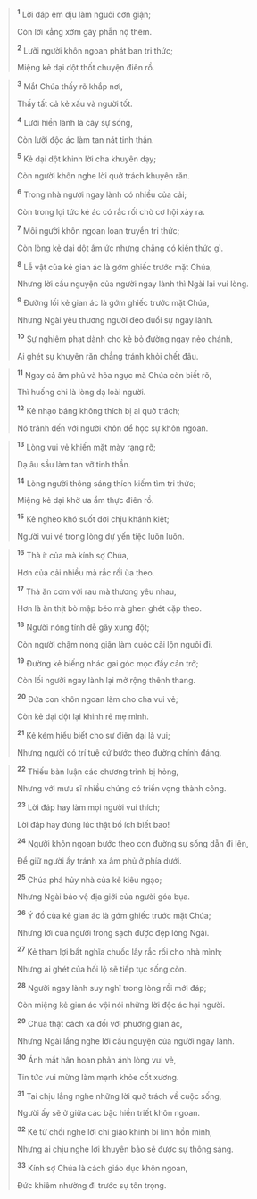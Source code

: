 > <sup><b>1</b></sup> Lời đáp êm dịu làm nguôi cơn giận;
> 
> Còn lời xẳng xớm gây phẫn nộ thêm.
> 
> <sup><b>2</b></sup> Lưỡi người khôn ngoan phát ban tri thức;
> 
> Miệng kẻ dại dột thốt chuyện điên rồ.
>


> <sup><b>3</b></sup> Mắt Chúa thấy rõ khắp nơi,
> 
> Thấy tất cả kẻ xấu và người tốt.
> 
> <sup><b>4</b></sup> Lưỡi hiền lành là cây sự sống,
> 
> Còn lưỡi độc ác làm tan nát tinh thần.
> 
> <sup><b>5</b></sup> Kẻ dại dột khinh lời cha khuyên dạy;
> 
> Còn người khôn nghe lời quở trách khuyên răn.
> 
> <sup><b>6</b></sup> Trong nhà người ngay lành có nhiều của cải;
> 
> Còn trong lợi tức kẻ ác có rắc rối chờ cơ hội xảy ra.
> 
> <sup><b>7</b></sup> Môi người khôn ngoan loan truyền tri thức;
> 
> Còn lòng kẻ dại dột ấm ức nhưng chẳng có kiến thức gì.
> 
> <sup><b>8</b></sup> Lễ vật của kẻ gian ác là gớm ghiếc trước mặt Chúa,
> 
> Nhưng lời cầu nguyện của người ngay lành thì Ngài lại vui lòng.
> 
> <sup><b>9</b></sup> Ðường lối kẻ gian ác là gớm ghiếc trước mặt Chúa,
> 
> Nhưng Ngài yêu thương người đeo đuổi sự ngay lành.
> 
> <sup><b>10</b></sup> Sự nghiêm phạt dành cho kẻ bỏ đường ngay nẻo chánh,
> 
> Ai ghét sự khuyên răn chẳng tránh khỏi chết đâu.
>


> <sup><b>11</b></sup> Ngay cả âm phủ và hỏa ngục mà Chúa còn biết rõ,
> 
> Thì huống chi là lòng dạ loài người.
> 
> <sup><b>12</b></sup> Kẻ nhạo báng không thích bị ai quở trách;
> 
> Nó tránh đến với người khôn để học sự khôn ngoan.
>


> <sup><b>13</b></sup> Lòng vui vẻ khiến mặt mày rạng rỡ;
> 
> Dạ âu sầu làm tan vỡ tinh thần.
> 
> <sup><b>14</b></sup> Lòng người thông sáng thích kiếm tìm tri thức;
> 
> Miệng kẻ dại khờ ưa ẩm thực điên rồ.
> 
> <sup><b>15</b></sup> Kẻ nghèo khó suốt đời chịu khánh kiệt;
> 
> Người vui vẻ trong lòng dự yến tiệc luôn luôn.
>


> <sup><b>16</b></sup> Thà ít của mà kính sợ Chúa,
> 
> Hơn của cải nhiều mà rắc rối ùa theo.
> 
> <sup><b>17</b></sup> Thà ăn cơm với rau mà thương yêu nhau,
> 
> Hơn là ăn thịt bò mập béo mà ghen ghét cặp theo.
> 
> <sup><b>18</b></sup> Người nóng tính dễ gây xung đột;
> 
> Còn người chậm nóng giận làm cuộc cãi lộn nguôi đi.
> 
> <sup><b>19</b></sup> Đường kẻ biếng nhác gai góc mọc đầy cản trở;
> 
> Còn lối người ngay lành lại mở rộng thênh thang.
> 
> <sup><b>20</b></sup> Ðứa con khôn ngoan làm cho cha vui vẻ;
> 
> Còn kẻ dại dột lại khinh rẻ mẹ mình.
> 
> <sup><b>21</b></sup> Kẻ kém hiểu biết cho sự điên dại là vui;
> 
> Nhưng người có trí tuệ cứ bước theo đường chính đáng.
>


> <sup><b>22</b></sup> Thiếu bàn luận các chương trình bị hỏng,
> 
> Nhưng với mưu sĩ nhiều chúng có triển vọng thành công.
> 
> <sup><b>23</b></sup> Lời đáp hay làm mọi người vui thích;
> 
> Lời đáp hay đúng lúc thật bổ ích biết bao!
> 
> <sup><b>24</b></sup> Người khôn ngoan bước theo con đường sự sống dẫn đi lên,
> 
> Ðể giữ người ấy tránh xa âm phủ ở phía dưới.
> 
> <sup><b>25</b></sup> Chúa phá hủy nhà của kẻ kiêu ngạo;
> 
> Nhưng Ngài bảo vệ địa giới của người góa bụa.
> 
> <sup><b>26</b></sup> Ý đồ của kẻ gian ác là gớm ghiếc trước mặt Chúa;
> 
> Nhưng lời của người trong sạch được đẹp lòng Ngài.
> 
> <sup><b>27</b></sup> Kẻ tham lợi bất nghĩa chuốc lấy rắc rối cho nhà mình;
> 
> Nhưng ai ghét của hối lộ sẽ tiếp tục sống còn.
> 
> <sup><b>28</b></sup> Người ngay lành suy nghĩ trong lòng rồi mới đáp;
> 
> Còn miệng kẻ gian ác vội nói những lời độc ác hại người.
> 
> <sup><b>29</b></sup> Chúa thật cách xa đối với phường gian ác,
> 
> Nhưng Ngài lắng nghe lời cầu nguyện của người ngay lành.
> 
> <sup><b>30</b></sup> Ánh mắt hân hoan phản ánh lòng vui vẻ,
> 
> Tin tức vui mừng làm mạnh khỏe cốt xương.
> 
> <sup><b>31</b></sup> Tai chịu lắng nghe những lời quở trách về cuộc sống,
> 
> Người ấy sẽ ở giữa các bậc hiền triết khôn ngoan.
> 
> <sup><b>32</b></sup> Kẻ từ chối nghe lời chỉ giáo khinh bỉ linh hồn mình,
> 
> Nhưng ai chịu nghe lời khuyên bảo sẽ được sự thông sáng.
> 
> <sup><b>33</b></sup> Kính sợ Chúa là cách giáo dục khôn ngoan,
> 
> Ðức khiêm nhường đi trước sự tôn trọng.
>